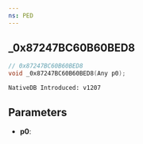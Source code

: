```yaml
---
ns: PED
---
```

## _0x87247BC60B60BED8

```c
// 0x87247BC60B60BED8
void _0x87247BC60B60BED8(Any p0);
```

```
NativeDB Introduced: v1207
```

## Parameters
* **p0**:
